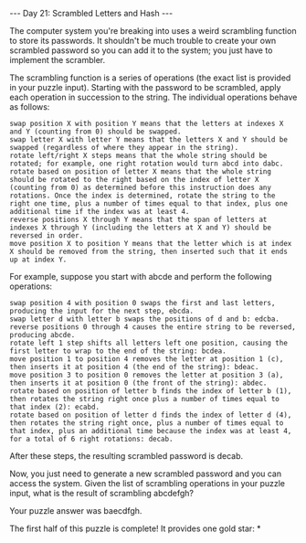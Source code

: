 --- Day 21: Scrambled Letters and Hash ---

The computer system you're breaking into uses a weird scrambling function to store its passwords. It shouldn't be much trouble to create your own scrambled password so you can add it to the system; you just have to implement the scrambler.

The scrambling function is a series of operations (the exact list is provided in your puzzle input). Starting with the password to be scrambled, apply each operation in succession to the string. The individual operations behave as follows:

    swap position X with position Y means that the letters at indexes X and Y (counting from 0) should be swapped.
    swap letter X with letter Y means that the letters X and Y should be swapped (regardless of where they appear in the string).
    rotate left/right X steps means that the whole string should be rotated; for example, one right rotation would turn abcd into dabc.
    rotate based on position of letter X means that the whole string should be rotated to the right based on the index of letter X (counting from 0) as determined before this instruction does any rotations. Once the index is determined, rotate the string to the right one time, plus a number of times equal to that index, plus one additional time if the index was at least 4.
    reverse positions X through Y means that the span of letters at indexes X through Y (including the letters at X and Y) should be reversed in order.
    move position X to position Y means that the letter which is at index X should be removed from the string, then inserted such that it ends up at index Y.

For example, suppose you start with abcde and perform the following operations:

    swap position 4 with position 0 swaps the first and last letters, producing the input for the next step, ebcda.
    swap letter d with letter b swaps the positions of d and b: edcba.
    reverse positions 0 through 4 causes the entire string to be reversed, producing abcde.
    rotate left 1 step shifts all letters left one position, causing the first letter to wrap to the end of the string: bcdea.
    move position 1 to position 4 removes the letter at position 1 (c), then inserts it at position 4 (the end of the string): bdeac.
    move position 3 to position 0 removes the letter at position 3 (a), then inserts it at position 0 (the front of the string): abdec.
    rotate based on position of letter b finds the index of letter b (1), then rotates the string right once plus a number of times equal to that index (2): ecabd.
    rotate based on position of letter d finds the index of letter d (4), then rotates the string right once, plus a number of times equal to that index, plus an additional time because the index was at least 4, for a total of 6 right rotations: decab.

After these steps, the resulting scrambled password is decab.

Now, you just need to generate a new scrambled password and you can access the system. Given the list of scrambling operations in your puzzle input, what is the result of scrambling abcdefgh?


Your puzzle answer was baecdfgh.

The first half of this puzzle is complete! It provides one gold star: *
